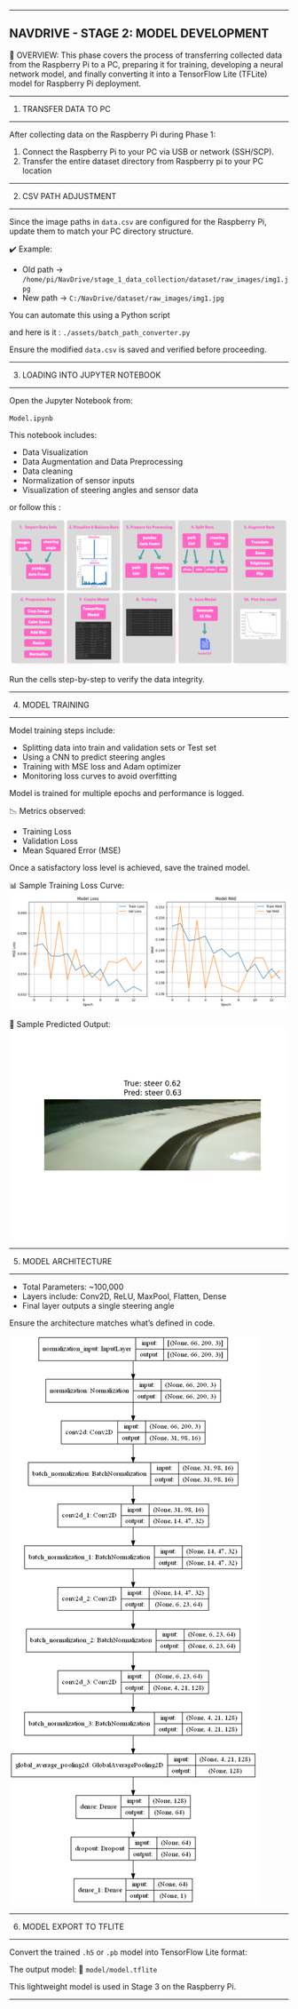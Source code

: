 ------------
NAVDRIVE - STAGE 2: MODEL DEVELOPMENT
------------

📍 OVERVIEW:
This phase covers the process of transferring collected data from the Raspberry Pi to a PC, preparing it for training, developing a neural network model, and finally converting it into a TensorFlow Lite (TFLite) model for Raspberry Pi deployment.

---

1. TRANSFER DATA TO PC

---

After collecting data on the Raspberry Pi during Phase 1:

1. Connect the Raspberry Pi to your PC via USB or network (SSH/SCP).
2. Transfer the entire dataset directory from Raspberry pi to your PC location

---

2. CSV PATH ADJUSTMENT

---

Since the image paths in `data.csv` are configured for the Raspberry Pi, update them to match your PC directory structure.

✔️ Example:

- Old path → `/home/pi/NavDrive/stage_1_data_collection/dataset/raw_images/img1.jpg`
- New path → `C:/NavDrive/dataset/raw_images/img1.jpg`

You can automate this using a Python script

and here is it : `./assets/batch_path_converter.py`

Ensure the modified `data.csv` is saved and verified before proceeding.

---

3. LOADING INTO JUPYTER NOTEBOOK

---

Open the Jupyter Notebook from:

`Model.ipynb`

This notebook includes:

- Data Visualization
- Data Augmentation and Data Preprocessing
- Data cleaning
- Normalization of sensor inputs
- Visualization of steering angles and sensor data

or follow this :

![](/stage_2_Model_development/Docs/assets/Data_collection.png)

Run the cells step-by-step to verify the data integrity.

---

4. MODEL TRAINING

---

Model training steps include:

- Splitting data into train and validation sets or Test set
- Using a CNN to predict steering angles
- Training with MSE loss and Adam optimizer
- Monitoring loss curves to avoid overfitting

Model is trained for multiple epochs and performance is logged.

📉 Metrics observed:

- Training Loss
- Validation Loss
- Mean Squared Error (MSE)

Once a satisfactory loss level is achieved, save the trained model.

📊 Sample Training Loss Curve:
![](/stage_2_Model_development/Docs/assets/loss.png)

🧠 Sample Predicted Output:
![](/stage_2_Model_development/Docs/assets/sample.png)

---

5. MODEL ARCHITECTURE

---

- Total Parameters: ~100,000
- Layers include: Conv2D, ReLU, MaxPool, Flatten, Dense
- Final layer outputs a single steering angle

Ensure the architecture matches what’s defined in code.

![](/stage_2_Model_development/Docs/assets/model_architecture.png)

---

6. MODEL EXPORT TO TFLITE

---

Convert the trained `.h5` or `.pb` model into TensorFlow Lite format:

The output model:
📁 `model/model.tflite`

This lightweight model is used in Stage 3 on the Raspberry Pi.

---

